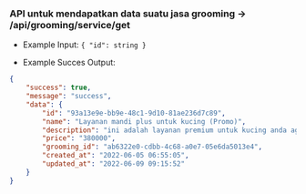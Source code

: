 ### API untuk mendapatkan data suatu jasa grooming -> /api/grooming/service/get

- Example Input: `{ "id": string }`

- Example Succes Output:

```json
{
    "success": true,
    "message": "success",
    "data": {
        "id": "93a13e9e-bb9e-48c1-9d10-81ae236d7c89",
        "name": "Layanan mandi plus untuk kucing (Promo)",
        "description": "ini adalah layanan premium untuk kucing anda agar kucing selalu tampak bersih dan wangi. Layanan ini sedang promo, akan mendapatkan sabun mandi kucing gratis",
        "price": "380000",
        "grooming_id": "ab6322e0-cdbb-4c68-a0e7-05e6da5013e4",
        "created_at": "2022-06-05 06:55:05",
        "updated_at": "2022-06-09 09:15:52"
    }
}
```